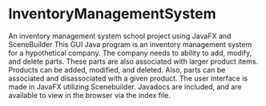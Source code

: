 # InventoryManagementSystem
An inventory management system school project using JavaFX and SceneBuilder
This GUI Java program is an inventory management system for a hypothetical company. The company needs to ability to add, modify, and delete parts. These parts are also associated with larger product items. Products can be added, modified, and deleted. Also, parts can be associated and disassociated with a given product. The user interface is made in JavaFX utilizing Scenebuilder. 
Javadocs are included, and are available to view in the browser via the index file.
